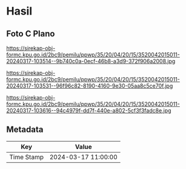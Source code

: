 # Hasil

## Foto C Plano

https://sirekap-obj-formc.kpu.go.id/2bc9/pemilu/ppwp/35/20/04/20/15/3520042015011-20240317-103514--9b740c0a-0ecf-46b8-a3d9-372f906a2008.jpg

https://sirekap-obj-formc.kpu.go.id/2bc9/pemilu/ppwp/35/20/04/20/15/3520042015011-20240317-103531--96f96c82-8190-4160-9e30-05aa8c5ce70f.jpg

https://sirekap-obj-formc.kpu.go.id/2bc9/pemilu/ppwp/35/20/04/20/15/3520042015011-20240317-103616--94c4979f-dd7f-440e-a802-5cf3f3fadc8e.jpg


## Metadata

| Key        | Value               |
| ---------- | ------------------- |
| Time Stamp | 2024-03-17 11:00:00 |



